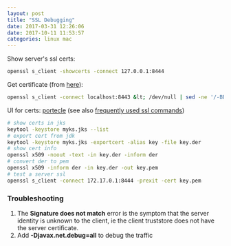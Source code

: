 ```yaml
---
layout: post
title: "SSL Debugging"
date: 2017-03-31 12:26:06
date: 2017-10-11 11:53:57
categories: linux mac
---
```

Show server's ssl certs:

```bash
openssl s_client -showcerts -connect 127.0.0.1:8444
```

Get certificate (from [here](https://confluence.atlassian.com/jira/connecting-to-ssl-services-117455.html)):


```bash
openssl s_client -connect localhost:8443 &lt; /dev/null | sed -ne '/-BEGIN CERTIFICATE-/,/-END CERTIFICATE-/p'
```

UI for certs: [portecle](http://portecle.sourceforge.net/) (see also [frequently used ssl commands](https://shib.kuleuven.be/docs/ssl_commands.shtml))

```bash
# show certs in jks
keytool -keystore myks.jks --list
# export cert from jdk
keytool -keystore myks.jks -exportcert -alias key -file key.der
# show cert info
openssl x509 -noout -text -in key.der -inform der
# convert der to pem
openssl x509 -inform der -in key.der -out key.pem
# test a server ssl
openssl s_client -connect 172.17.0.1:8444 -prexit -cert key.pem
```

### Troubleshooting

1. The **Signature does not match** error is the symptom that the server identity is unknown to the client, ie the client truststore does not have the server certificate.
2. Add **-Djavax.net.debug=all** to debug the traffic
